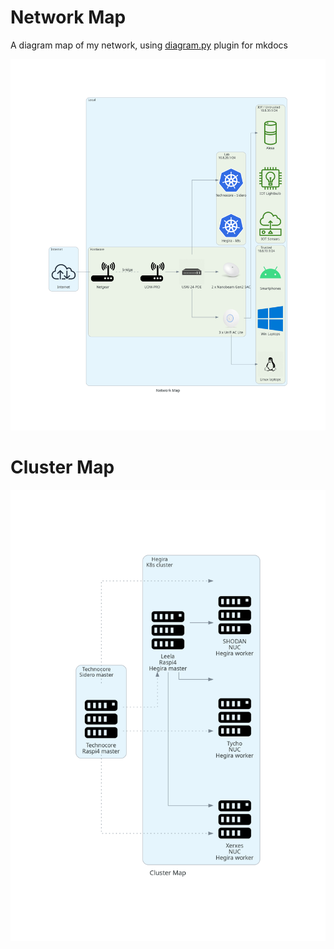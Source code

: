 # Network Map

A diagram map of my network, using [diagram.py](https://diagrams.mingrammer.com) plugin for mkdocs

[![Network Map](../images/network_map.png)](../images/network_map.png)

# Cluster Map

[![Network Map](../images/cluster_map.png)](../images/cluster_map.png)